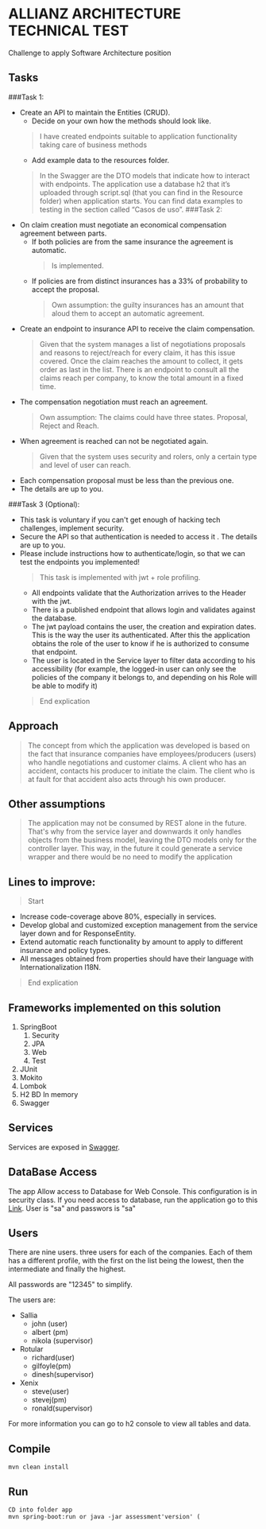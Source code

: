 # ALLIANZ ARCHITECTURE TECHNICAL TEST
Challenge to apply Software Architecture position

## Tasks
###Task 1: 
- Create an API to maintain the Entities  (CRUD).
    - Decide on your own how the methods should look like.
    > I have created endpoints suitable to application functionality taking care of business methods
    - Add example data to the resources folder.
    > In the Swagger are the DTO models that indicate how to interact with endpoints.
      The application use a database h2 that it’s uploaded through script.sql (that you can find in the Resource folder) when application starts.
      You can find data examples to testing in the section called “Casos de uso”.
###Task 2:
- On claim creation must negotiate an economical compensation agreement between parts.
    - If both policies are from the same insurance the agreement is automatic.
        > Is implemented.
    - If policies are from distinct insurances has a 33% of probability to accept the proposal.
        > Own assumption: the guilty insurances has an amount that aloud them to accept an automatic agreement.  
- Create an endpoint to insurance API to receive the claim compensation.
    > Given that the system manages a list of negotiations proposals and reasons to reject/reach for every claim, it has this issue covered. Once the claim reaches the amount to collect, it gets order as last in the list. There is an endpoint to consult all the claims reach per company, to know the total amount in a fixed time. 
- The compensation negotiation must reach an agreement.
    > Own assumption: The claims could have three states. Proposal, Reject and Reach.
- When agreement is reached can not be negotiated again.
    > Given that the system uses security and rolers, only a certain type and level of user can reach.
- Each compensation proposal must be less than the previous one.
- The details are up to you.

###Task 3 (Optional):
- This task is voluntary if you can't get enough of hacking tech challenges, implement security.
- Secure the API so that authentication is needed to access it . The details are up to you.
- Please include instructions how to authenticate/login, so that we can test the endpoints you implemented!
    > This task is implemented with jwt + role profiling. 
    - All endpoints validate that the Authorization arrives to the Header with the jwt.
    - There is a published endpoint that allows login and validates against the database. 
    - The jwt payload contains the user, the creation and expiration dates. This is the way the user its authenticated. After this the application obtains the role of the user to know if he is authorized to consume that endpoint.
    - The user is located in the Service layer to filter data according to his accessibility (for example, the logged-in user can only see the policies of the company it belongs to, and depending on his Role will be able to modify it)
    > End explication 
## Approach
> The concept from which the application was developed is based on the fact that insurance companies have employees/producers (users) who handle negotiations and customer claims. A client who has an accident, contacts his producer to initiate the claim. The client who is at fault for that accident also acts through his own producer.

## Other assumptions
> The application may not be consumed by REST alone in the future. 
  That's why from the service layer and downwards it only handles objects from the business model, leaving the DTO models only for the controller layer. This way, in the future it could generate a service wrapper and there would be no need to modify the application
##  Lines to improve:
> Start
- Increase code-coverage above 80%, especially in services.
- Develop global and customized exception management from the service layer down and for ResponseEntity.
- Extend automatic reach functionality by amount to apply to different insurance and policy types.
- All messages obtained from properties should have their language with Internationalization I18N.
> End explication

## Frameworks implemented on this solution

1. SpringBoot
    1. Security
    2. JPA
    3. Web 
    4. Test
2. JUnit
3. Mokito
4. Lombok
5. H2 BD In memory
6. Swagger

## Services

Services are exposed in [Swagger](http://localhost:8080/swagger-ui.html).

## DataBase Access

The app Allow access to Database for Web Console. This configuration is in security class. If you need access to database, run the application go to this [Link](http://localhost:8080/h2-console). User is "sa" and passwors is "sa"

## Users


There are nine users. three users for each of the companies. Each of them has a different profile, with the first on the list being the lowest, then the intermediate and finally the highest.

All passwords are "12345" to simplify.

The users are:
- Sallia
    - john (user)
    - albert (pm)
    - nikola (supervisor)
- Rotular
    - richard(user)
    - gilfoyle(pm)
    - dinesh(supervisor)
- Xenix
    - steve(user)
    - stevej(pm)
    - ronald(supervisor)
    
For more information you can go to h2 console to view all tables and data.

## Compile

```
mvn clean install
```

## Run

```
CD into folder app
mvn spring-boot:run or java -jar assessment'version' ( 
```
